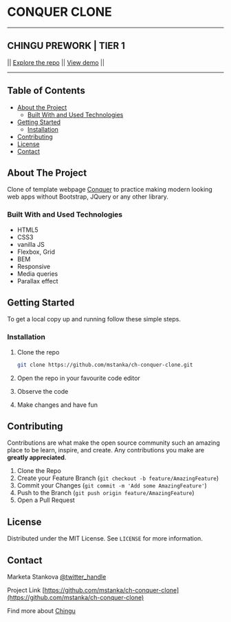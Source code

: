 # CONQUER CLONE

----

## CHINGU PREWORK | TIER 1

|| [Explore the repo](https://github.com/mstanka/ch-conquer-clone) ||
[View demo](https://mstanka.github.io/ch-conquer-clone/) ||

----

<!-- TABLE OF CONTENTS -->
## Table of Contents

* [About the Project](#about-the-project)
  * [Built With and Used Technologies](#built-with)
* [Getting Started](#getting-started)
  * [Installation](#installation)
* [Contributing](#contributing)
* [License](#license)
* [Contact](#contact)

<!-- ABOUT THE PROJECT -->
## About The Project

Clone of template webpage [Conquer](https://www.free-css.com/free-css-templates/page196/conquer) to practice making modern looking web apps without Bootstrap, JQuery or any other library.

### Built With and Used Technologies

* HTML5
* CSS3
* vanilla JS
* Flexbox, Grid
* BEM
* Responsive
* Media queries
* Parallax effect

<!-- GETTING STARTED -->
## Getting Started

To get a local copy up and running follow these simple steps.

### Installation

1. Clone the repo

    ```sh
    git clone https://github.com/mstanka/ch-conquer-clone.git
    ```

2. Open the repo in your favourite code editor

3. Observe the code

4. Make changes and have fun

<!-- CONTRIBUTING -->
## Contributing

Contributions are what make the open source community such an amazing place to be learn, inspire, and create. Any contributions you make are **greatly appreciated**.

1. Clone the Repo
2. Create your Feature Branch (`git checkout -b feature/AmazingFeature`)
3. Commit your Changes (`git commit -m 'Add some AmazingFeature'`)
4. Push to the Branch (`git push origin feature/AmazingFeature`)
5. Open a Pull Request

<!-- LICENSE -->
## License

Distributed under the MIT License. See `LICENSE` for more information.

<!-- CONTACT -->
## Contact

Marketa Stankova [@twitter_handle](https://twitter.com/StankovaMarketa)

Project Link [https://github.com/mstanka/ch-conquer-clone](https://github.com/mstanka/ch-conquer-clone)

Find more about [Chingu](https://www.chingu.io/)
